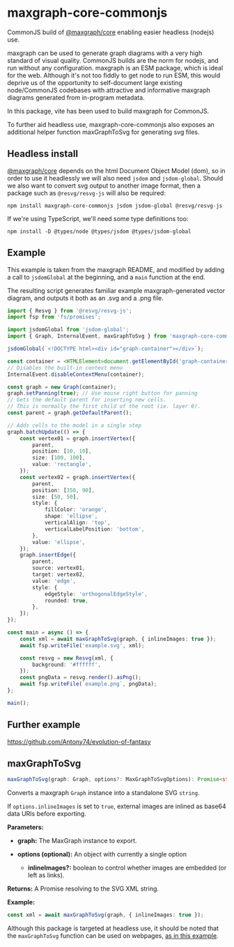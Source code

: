 # maxgraph-core-commonjs

CommonJS build of [@maxgraph/core](https://www.npmjs.com/package/@maxgraph/core) enabling easier headless (nodejs) use.

maxgraph can be used to generate graph diagrams with a very high standard of visual quality.  CommonJS builds are the norm for nodejs, and run without any configuration.  maxgraph is an ESM package, which is ideal for the web.  Although it's not too fiddly to get node to run ESM, this would deprive us of the opportunity to self-document large existing node/CommonJS codebases with attractive and informative maxgraph diagrams generated from in-program metadata.

In this package, vite has been used to build maxgraph for CommonJS.

To further aid headless use, maxgraph-core-commonjs also exposes an additional helper function maxGraphToSvg for generating svg files.

## Headless install

[@maxgraph/core](https://www.npmjs.com/package/@maxgraph/core) depends on the html Document Object Model (dom), so in order to use it headlessly we will also need `jsdom` and `jsdom-global`.  Should we also want to convert svg output to another image format, then a package such as `@resvg/resvg-js` will also be required:

    npm install maxgraph-core-commonjs jsdom jsdom-global @resvg/resvg-js

If we're using TypeScript, we'll need some type definitions too:

    npm install -D @types/node @types/jsdom @types/jsdom-global

## Example

This example is taken from the maxgraph README, and modified by adding a call to `jsdomGlobal` at the beginning, and a `main` function at the end.

The resulting script generates familiar example maxgraph-generated vector diagram, and outputs it both as an .svg and a .png file.

``` typescript
import { Resvg } from '@resvg/resvg-js';
import fsp from 'fs/promises';

import jsdomGlobal from 'jsdom-global';
import { Graph, InternalEvent, maxGraphToSvg } from 'maxgraph-core-commonjs';

jsdomGlobal(`<!DOCTYPE html><div id="graph-container"></div>`);

const container = <HTMLElement>document.getElementById('graph-container');
// Disables the built-in context menu
InternalEvent.disableContextMenu(container);

const graph = new Graph(container);
graph.setPanning(true); // Use mouse right button for panning
// Gets the default parent for inserting new cells.
// This is normally the first child of the root (ie. layer 0).
const parent = graph.getDefaultParent();

// Adds cells to the model in a single step
graph.batchUpdate(() => {
    const vertex01 = graph.insertVertex({
        parent,
        position: [10, 10],
        size: [100, 100],
        value: 'rectangle',
    });
    const vertex02 = graph.insertVertex({
        parent,
        position: [350, 90],
        size: [50, 50],
        style: {
            fillColor: 'orange',
            shape: 'ellipse',
            verticalAlign: 'top',
            verticalLabelPosition: 'bottom',
        },
        value: 'ellipse',
    });
    graph.insertEdge({
        parent,
        source: vertex01,
        target: vertex02,
        value: 'edge',
        style: {
            edgeStyle: 'orthogonalEdgeStyle',
            rounded: true,
        },
    });
});

const main = async () => {
    const xml = await maxGraphToSvg(graph, { inlineImages: true });
    await fsp.writeFile('example.svg', xml);

    const resvg = new Resvg(xml, {
        background: '#ffffff',
    });
    const pngData = resvg.render().asPng();
    await fsp.writeFile(`example.png`, pngData);
};

main();
```

## Further example

https://github.com/Antony74/evolution-of-fantasy

## maxGraphToSvg

```` typescript
maxGraphToSvg(graph: Graph, options?: MaxGraphToSvgOptions): Promise<string>
````

Converts a maxgraph `Graph` instance into a standalone SVG `string`.

If `options.inlineImages` is set to `true`, external images are inlined as base64 data URIs before exporting.

**Parameters:**

* **graph:** The MaxGraph instance to export.

* **options (optional):** An object with currently a single option

    - **inlineImages?:** boolean to control whether images are embedded (or left as links).

**Returns:** A Promise<string> resolving to the SVG XML string.

**Example:** 

``` typescript
const xml = await maxGraphToSvg(graph, { inlineImages: true });
```

Although this package is targeted at headless use, it should be noted that the `maxGraphToSvg` function can be used on webpages, [as in this example](https://antony74.github.io/evolution-of-fantasy/dist/).